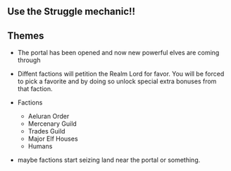## Use the Struggle mechanic!!

## Themes
- The portal has been opened and now new powerful elves are coming through
- Diffent factions will petition the Realm Lord for favor. You will be forced to pick a favorite and by doing so unlock special extra bonuses from that faction.

- Factions
    - Aeluran Order
    - Mercenary Guild
    - Trades Guild
    - Major Elf Houses
    - Humans

- maybe factions start seizing land near the portal or something.